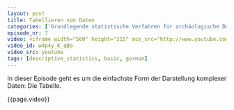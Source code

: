 ```yaml
---
layout: post
title: Tabellieren von Daten
categories: ['Grundlegende statistische Verfahren für archäologische Datenanalyse in R 2012']
episode_nr: 7
video: <iframe width="560" height="315" mce_src="http://www.youtube.com/embed/w4p4y_K_qBo" frameborder="0" allowfullscreen="" src="http://www.youtube.com/embed/w4p4y_K_qBo"></iframe>
video_id: w4p4y_K_qBo
video_src: youtube
tags: [descriptive_statistics, basic, german]
---
```


In dieser Episode geht es um die einfachste Form der Darstellung komplexer Daten: Die Tabelle.
<!--more-->
{{page.video}}
